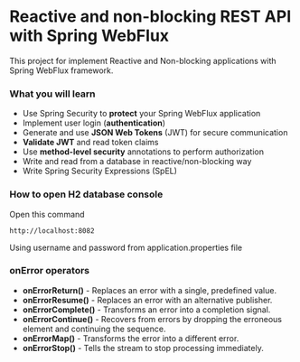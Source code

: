 # Reactive and non-blocking REST API with Spring WebFlux
This project for implement Reactive and Non-blocking applications with Spring WebFlux framework.

### What you will learn
- Use Spring Security to **protect** your Spring WebFlux application
- Implement user login (**authentication**)
- Generate and use **JSON Web Tokens** (JWT) for secure communication
- **Validate JWT** and read token claims
- Use **method-level security** annotations to perform authorization
- Write and read from a database in reactive/non-blocking way
- Write Spring Security Expressions (SpEL)

### How to open H2 database console
Open this command
```
http://localhost:8082
```
Using username and password from application.properties file

### onError operators
- **onErrorReturn()** - Replaces an error with a single, predefined value.
- **onErrorResume()** - Replaces an error with an alternative publisher.
- **onErrorComplete()** - Transforms an error into a completion signal.
- **onErrorContinue()** - Recovers from errors by dropping the erroneous element and continuing the sequence.
- **onErrorMap()** - Transforms the error into a different error.
- **onErrorStop()** - Tells the stream to stop processing immediately.
